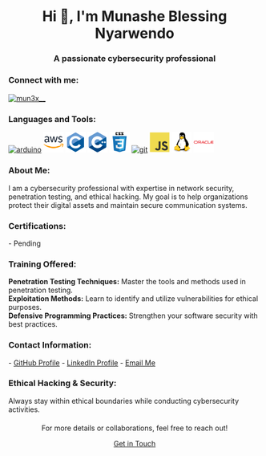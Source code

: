 <!DOCTYPE html>
<html lang="en">
<head>
</head>
<body>

<h1 align="center">Hi 👋, I'm Munashe Blessing Nyarwendo</h1>
<h3 align="center">A passionate cybersecurity professional</h3>

<h3 align="left">Connect with me:</h3>
<p align="left">
  <a href="https://instagram.com/mun3x__" target="_blank"><img align="center" src="https://raw.githubusercontent.com/rahuldkjain/github-profile-readme-generator/master/src/images/icons/Social/instagram.svg" alt="mun3x__" height="30" width="40" /></a>
</p>

<h3 align="left">Languages and Tools:</h3>
<p align="left">
  <a href="https://www.arduino.cc/" target="_blank" rel="noreferrer"><img src="https://cdn.worldvectorlogo.com/logos/arduino-1.svg" alt="arduino" width="40" height="40"></a>
  <a href="https://aws.amazon.com" target="_blank" rel="noreferrer"><img src="https://raw.githubusercontent.com/devicons/devicon/master/icons/amazonwebservices/amazonwebservices-original-wordmark.svg" alt="aws" width="40" height="40"></a>
  <a href="https://www.cprogramming.com/" target="_blank" rel="noreferrer"><img src="https://raw.githubusercontent.com/devicons/devicon/master/icons/c/c-original.svg" alt="c" width="40" height="40"></a>
  <a href="https://www.w3schools.com/cpp/" target="_blank" rel="noreferrer"><img src="https://raw.githubusercontent.com/devicons/devicon/master/icons/cplusplus/cplusplus-original.svg" alt="cplusplus" width="40" height="40"></a>
  <a href="https://www.w3schools.com/css/" target="_blank" rel="noreferrer"><img src="https://raw.githubusercontent.com/devicons/devicon/master/icons/css3/css3-original-wordmark.svg" alt="css3" width="40" height="40"></a>
  <a href="https://git-scm.com/" target="_blank" rel="noreferrer"><img src="https://www.vectorlogo.zone/logos/git-scm/git-scm-icon.svg" alt="git" width="40" height="40"></a>
  <a href="https://developer.mozilla.org/en-US/docs/Web/JavaScript" target="_blank" rel="noreferrer"><img src="https://raw.githubusercontent.com/devicons/devicon/master/icons/javascript/javascript-original.svg" alt="javascript" width="40" height="40"></a>
  <a href="https://www.linux.org/" target="_blank" rel="noreferrer"><img src="https://raw.githubusercontent.com/devicons/devicon/master/icons/linux/linux-original.svg" alt="linux" width="40" height="40"></a>
  <a href="https://www.oracle.com/" target="_blank" rel="noreferrer"><img src="https://raw.githubusercontent.com/devicons/devicon/master/icons/oracle/oracle-original.svg" alt="oracle" width="40" height="40"></a>
</p>

<h3 align="left">About Me:</h3>
<p align="left">
  I am a cybersecurity professional with expertise in network security, penetration testing, and ethical hacking. My goal is to help organizations protect their digital assets and maintain secure communication systems.
</p>

<h3 align="left">Certifications:</h3>
<p align="left">
  - Pending
</p>

<h3 align="left">Training Offered:</h3>
<p align="left">
  <strong>Penetration Testing Techniques:</strong> Master the tools and methods used in penetration testing.
  <br>
  <strong>Exploitation Methods:</strong> Learn to identify and utilize vulnerabilities for ethical purposes.
  <br>
  <strong>Defensive Programming Practices:</strong> Strengthen your software security with best practices.
</p>

<h3 align="left">Contact Information:</h3>
<p align="left">
  - <a href="https://github.com/munasheblessing" target="_blank">GitHub Profile</a>
  - <a href="https://linkedin.com/in/munasheblessing" target="_blank">LinkedIn Profile</a>
  - <a href="mailto:munashe.blessing@example.com" target="_blank">Email Me</a>
</p>

<h3 align="left">Ethical Hacking & Security:</h3>
<p align="left">
  Always stay within ethical boundaries while conducting cybersecurity activities.
</p>

<div style="text-align: center; margin-top: 20px;">
  <p>For more details or collaborations, feel free to reach out!</p>
  <a href="mailto:munashe.blessing@example.com">Get in Touch</a>
</div>

</body>
</html>
